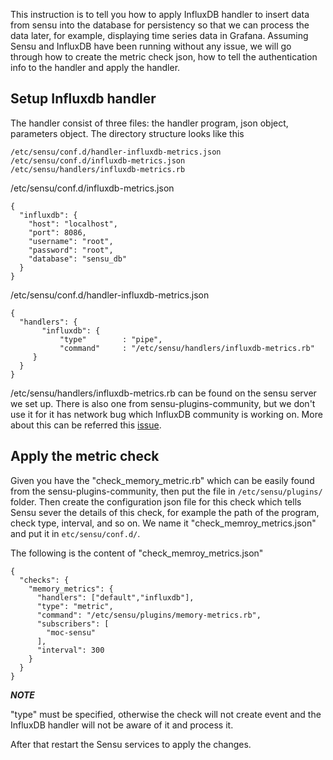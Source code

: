 This instruction is to tell you how to apply InfluxDB handler to insert data from sensu into the database for persistency so that we can process the data later, for example, displaying time series data in Grafana. Assuming Sensu and InfluxDB have been running without any issue, we will go through how to create the metric check json, how to tell the authentication info to the handler and apply the handler.

## Setup Influxdb handler
The handler consist of three files: the handler program, json object, parameters object. The directory structure looks like this
```
/etc/sensu/conf.d/handler-influxdb-metrics.json
/etc/sensu/conf.d/influxdb-metrics.json
/etc/sensu/handlers/influxdb-metrics.rb
```

/etc/sensu/conf.d/influxdb-metrics.json

```
{
  "influxdb": {
    "host": "localhost",
    "port": 8086,
    "username": "root",
    "password": "root",
    "database": "sensu_db"
  }
}
```

/etc/sensu/conf.d/handler-influxdb-metrics.json

```
{
  "handlers": {
       "influxdb": {
           "type"        : "pipe",
           "command"     : "/etc/sensu/handlers/influxdb-metrics.rb"
     }
  }
}
```

/etc/sensu/handlers/influxdb-metrics.rb can be found on the sensu server we set up. There is also one from sensu-plugins-community, but we don't use it for it has network bug which InfluxDB community is working on. More about this can be referred this [issue](https://github.com/influxdb/influxdb-ruby/issues/91).

## Apply the metric check

Given you have the "check_memory_metric.rb" which can be easily found from the sensu-plugins-community, then put the file in ```/etc/sensu/plugins/``` folder. Then create the configuration json file for this check which tells Sensu sever the details of this check, for example the path of the program, check type, interval, and so on. We name it "check_memroy_metrics.json" and put it in ```etc/sensu/conf.d/```.

The following is the content of "check_memroy_metrics.json"
```
{
  "checks": {
    "memory_metrics": {
      "handlers": ["default","influxdb"],
      "type": "metric",
      "command": "/etc/sensu/plugins/memory-metrics.rb",
      "subscribers": [
        "moc-sensu"
      ],
      "interval": 300
    }
  }
}
```

***NOTE***

"type" must be specified, otherwise the check will not create event and the InfluxDB handler will not be aware of it and process it.

After that restart the Sensu services to apply the changes.

